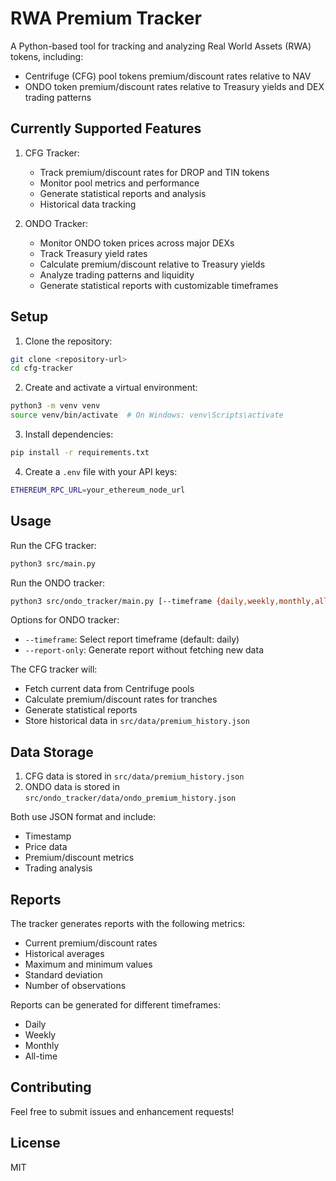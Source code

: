 # RWA Premium Tracker

A Python-based tool for tracking and analyzing Real World Assets (RWA) tokens, including:
- Centrifuge (CFG) pool tokens premium/discount rates relative to NAV
- ONDO token premium/discount rates relative to Treasury yields and DEX trading patterns

## Currently Supported Features

1. CFG Tracker:
   - Track premium/discount rates for DROP and TIN tokens
   - Monitor pool metrics and performance
   - Generate statistical reports and analysis
   - Historical data tracking

2. ONDO Tracker:
   - Monitor ONDO token prices across major DEXs
   - Track Treasury yield rates
   - Calculate premium/discount relative to Treasury yields
   - Analyze trading patterns and liquidity
   - Generate statistical reports with customizable timeframes

## Setup

1. Clone the repository:
```bash
git clone <repository-url>
cd cfg-tracker
```

2. Create and activate a virtual environment:
```bash
python3 -m venv venv
source venv/bin/activate  # On Windows: venv\Scripts\activate
```

3. Install dependencies:
```bash
pip install -r requirements.txt
```

4. Create a `.env` file with your API keys:
```bash
ETHEREUM_RPC_URL=your_ethereum_node_url
```

## Usage

Run the CFG tracker:
```bash
python3 src/main.py
```

Run the ONDO tracker:
```bash
python3 src/ondo_tracker/main.py [--timeframe {daily,weekly,monthly,all}] [--report-only]
```

Options for ONDO tracker:
- `--timeframe`: Select report timeframe (default: daily)
- `--report-only`: Generate report without fetching new data

The CFG tracker will:
- Fetch current data from Centrifuge pools
- Calculate premium/discount rates for tranches
- Generate statistical reports
- Store historical data in `src/data/premium_history.json`

## Data Storage

1. CFG data is stored in `src/data/premium_history.json`
2. ONDO data is stored in `src/ondo_tracker/data/ondo_premium_history.json`

Both use JSON format and include:
- Timestamp
- Price data
- Premium/discount metrics
- Trading analysis

## Reports

The tracker generates reports with the following metrics:
- Current premium/discount rates
- Historical averages
- Maximum and minimum values
- Standard deviation
- Number of observations

Reports can be generated for different timeframes:
- Daily
- Weekly
- Monthly
- All-time

## Contributing

Feel free to submit issues and enhancement requests!

## License

MIT 
